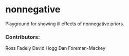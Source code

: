 # nonnegative


Playground for showing ill effects of nonnegative priors.

### Contributors: ###

Ross Fadely
David Hogg
Dan Foreman-Mackey

